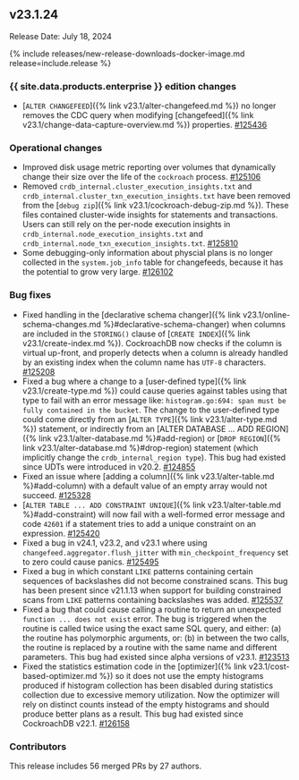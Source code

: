 ## v23.1.24

Release Date: July 18, 2024

{% include releases/new-release-downloads-docker-image.md release=include.release %}

<h3 id="v23-1-24-{{-site.data.products.enterprise-}}-edition-changes">{{ site.data.products.enterprise }} edition changes</h3>

- [`ALTER CHANGEFEED`]({% link v23.1/alter-changefeed.md %}) no longer removes the CDC query when modifying [changefeed]({% link v23.1/change-data-capture-overview.md %}) properties. [#125436][#125436]

<h3 id="v23-1-24-operational-changes">Operational changes</h3>

- Improved disk usage metric reporting over volumes that dynamically change their size over the life of the `cockroach` process. [#125106][#125106]
- Removed `crdb_internal.cluster_execution_insights.txt` and `crdb_internal.cluster_txn_execution_insights.txt` have been removed from the [`debug zip`]({% link v23.1/cockroach-debug-zip.md %}). These files contained cluster-wide insights for statements and transactions. Users can still rely on the per-node execution insights in `crdb_internal.node_execution_insights.txt` and `crdb_internal.node_txn_execution_insights.txt`. [#125810][#125810]
- Some debugging-only information about physcial plans is no longer collected in the `system.job_info` table for changefeeds, because it has the potential to grow very large. [#126102][#126102]

<h3 id="v23-1-24-bug-fixes">Bug fixes</h3>

- Fixed handling in the [declarative schema changer]({% link v23.1/online-schema-changes.md %}#declarative-schema-changer) when columns are included in the `STORING()` clause of [`CREATE INDEX`]({% link v23.1/create-index.md %}). CockroachDB now checks if the column is virtual up-front, and properly detects when a column is already handled by an existing index when the column name has `UTF-8` characters. [#125208][#125208]
- Fixed a bug where a change to a [user-defined type]({% link v23.1/create-type.md %}) could cause queries against tables using that type to fail with an error message like: `histogram.go:694: span must be fully contained in the bucket`. The change to the user-defined type could come directly from an [`ALTER TYPE`]({% link v23.1/alter-type.md %}) statement, or indirectly from an [ALTER DATABASE ... ADD REGION]({% link v23.1/alter-database.md %}#add-region) or [`DROP REGION`]({% link v23.1/alter-database.md %}#drop-region) statement (which implicitly change the `crdb_internal_region type`). This bug had existed since UDTs were introduced in v20.2. [#124855][#124855]
- Fixed an issue where [adding a column]({% link v23.1/alter-table.md %}#add-column) with a default value of an empty array would not succeed. [#125328][#125328]
- [`ALTER TABLE ... ADD CONSTRAINT UNIQUE`]({% link v23.1/alter-table.md %}#add-constraint) will now fail with a well-formed error message and code `42601` if a statement tries to add a unique constraint on an expression. [#125420][#125420]
- Fixed a bug in v24.1, v23.2, and v23.1 where using `changefeed.aggregator.flush_jitter` with `min_checkpoint_frequency` set to zero could cause panics. [#125495][#125495]
- Fixed a bug in which constant `LIKE` patterns containing certain sequences of backslashes did not become constrained scans. This bug has been present since v21.1.13 when support for building constrained scans from `LIKE` patterns containing backslashes was added. [#125537][#125537]
- Fixed a bug that could cause calling a routine to return an unexpected `function ... does not exist` error. The bug is triggered when the routine is called twice using the exact same SQL query, and either: (a) the routine has polymorphic arguments, or: (b) in between the two calls, the routine is replaced by a routine with the same name and different parameters. This bug had existed since alpha versions of v23.1. [#123513][#123513]
- Fixed the statistics estimation code in the [optimizer]({% link v23.1/cost-based-optimizer.md %}) so it does not use the empty histograms produced if histogram collection has been disabled during statistics collection due to excessive memory utilization. Now the optimizer will rely on distinct counts instead of the empty histograms and should produce better plans as a result. This bug had existed since CockroachDB v22.1. [#126158][#126158]

<div class="release-note-contributors" markdown="1">

<h3 id="v23-1-24-contributors">Contributors</h3>

This release includes 56 merged PRs by 27 authors.

</div>

[#123513]: https://github.com/cockroachdb/cockroach/pull/123513
[#124855]: https://github.com/cockroachdb/cockroach/pull/124855
[#125106]: https://github.com/cockroachdb/cockroach/pull/125106
[#125208]: https://github.com/cockroachdb/cockroach/pull/125208
[#125328]: https://github.com/cockroachdb/cockroach/pull/125328
[#125420]: https://github.com/cockroachdb/cockroach/pull/125420
[#125436]: https://github.com/cockroachdb/cockroach/pull/125436
[#125495]: https://github.com/cockroachdb/cockroach/pull/125495
[#125528]: https://github.com/cockroachdb/cockroach/pull/125528
[#125537]: https://github.com/cockroachdb/cockroach/pull/125537
[#125810]: https://github.com/cockroachdb/cockroach/pull/125810
[#126102]: https://github.com/cockroachdb/cockroach/pull/126102
[#126147]: https://github.com/cockroachdb/cockroach/pull/126147
[#126158]: https://github.com/cockroachdb/cockroach/pull/126158
[#126223]: https://github.com/cockroachdb/cockroach/pull/126223
[87ba56fce]: https://github.com/cockroachdb/cockroach/commit/87ba56fce

